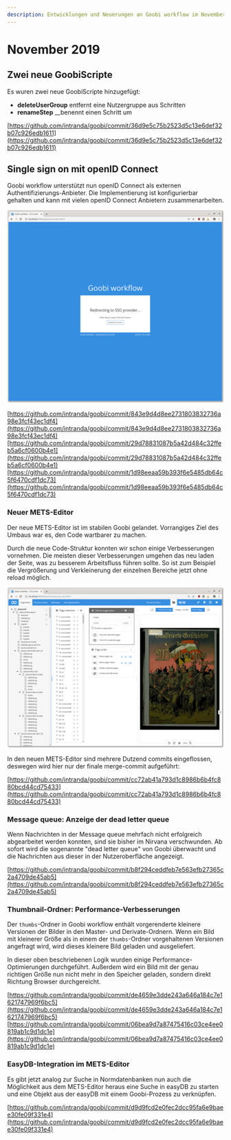 ```yaml
---
description: Entwicklungen und Neuerungen an Goobi workflow im November 2019
---
```


# November 2019

## Zwei neue GoobiScripte

Es wuren zwei neue GoobiScripte hinzugefügt:

* **deleteUserGroup** entfernt eine Nutzergruppe aus Schritten
* **renameStep** __benennt einen Schritt um

[https://github.com/intranda/goobi/commit/36d9e5c75b2523d5c13e6def32b07c926edb1611](https://github.com/intranda/goobi/commit/36d9e5c75b2523d5c13e6def32b07c926edb1611)

## Single sign on mit openID Connect

Goobi workflow unterstützt nun openID Connect als externen Authentifizierungs-Anbieter. Die Implementierung ist konfigurierbar gehalten und kann mit vielen openID Connect Anbietern zusammenarbeiten.

![Neuer single sign on](../.gitbook/assets/1911_openid_sso.png)

[https://github.com/intranda/goobi/commit/843e9d4d8ee2731803832736a98e3fcf43ec1df4](https://github.com/intranda/goobi/commit/843e9d4d8ee2731803832736a98e3fcf43ec1df4)[https://github.com/intranda/goobi/commit/29d78831087b5a42d484c32ffeb5a6cf0600b4e1](https://github.com/intranda/goobi/commit/29d78831087b5a42d484c32ffeb5a6cf0600b4e1)[https://github.com/intranda/goobi/commit/1d98eeaa59b393f6e5485db64c5f6470cdf1dc73](https://github.com/intranda/goobi/commit/1d98eeaa59b393f6e5485db64c5f6470cdf1dc73)

### Neuer METS-Editor

Der neue METS-Editor ist im stabilen Goobi gelandet. Vorrangiges Ziel des Umbaus war es, den Code wartbarer zu machen. 

Durch die neue Code-Struktur konnten wir schon einige Verbesserungen vornehmen. Die meisten dieser Verbesserungen umgehen das neu laden der Seite, was zu besserem Arbeitsfluss führen sollte. So ist zum Beispiel die Vergrößerung und Verkleinerung der einzelnen Bereiche jetzt ohne reload möglich.

![Der neue METS-Editor](../.gitbook/assets/1911_metseditor.png)

In den neuen METS-Editor sind mehrere Dutzend commits eingeflossen, deswegen wird hier nur der finale merge-commit aufgeführt:

[https://github.com/intranda/goobi/commit/cc72ab41a793d1c8986b6b4fc880bcd44cd75433](https://github.com/intranda/goobi/commit/cc72ab41a793d1c8986b6b4fc880bcd44cd75433)

### Message queue: Anzeige der dead letter queue

Wenn Nachrichten in der Message queue mehrfach nicht erfolgreich abgearbeitet werden konnten, sind sie bisher im Nirvana verschwunden. Ab sofort wird die sogenannte "dead letter queue" von Goobi überwacht und die Nachrichten aus dieser in der Nutzeroberfläche angezeigt. 

[https://github.com/intranda/goobi/commit/b8f294ceddfeb7e563efb27365c2a4709de45ab5](https://github.com/intranda/goobi/commit/b8f294ceddfeb7e563efb27365c2a4709de45ab5)

### Thumbnail-Ordner: Performance-Verbesserungen

Der `thumbs`-Ordner in Goobi workflow enthält vorgerenderte kleinere Versionen der Bilder in den Master- und Derivate-Ordnern. Wenn ein Bild mit kleinerer Größe als in einem der `thumbs`-Ordner vorgehaltenen Versionen angefragt wird, wird dieses kleinere Bild geladen und ausgeliefert. 

In dieser oben beschriebenen Logik wurden einige Performance-Optimierungen durchgeführt. Außerdem wird ein Bild mit der genau richtigen Größe nun nicht mehr in den Speicher geladen, sondern direkt Richtung Browser durchgereicht.

[https://github.com/intranda/goobi/commit/de4659e3dde243a646a184c7e1621747969f6bc5](https://github.com/intranda/goobi/commit/de4659e3dde243a646a184c7e1621747969f6bc5) [https://github.com/intranda/goobi/commit/06bea9d7a87475416c03ce4ee0819ab1c9d1dc1e](https://github.com/intranda/goobi/commit/06bea9d7a87475416c03ce4ee0819ab1c9d1dc1e)

### EasyDB-Integration im METS-Editor

Es gibt jetzt analog zur Suche in Normdatenbanken nun auch die Möglichkeit aus dem METS-Editor heraus eine Suche in easyDB zu starten und eine Objekt aus der easyDB mit einem Goobi-Prozess zu verknüpfen.

[https://github.com/intranda/goobi/commit/d9d9fcd2e0fec2dcc95fa6e9baee30fe09f331e4](https://github.com/intranda/goobi/commit/d9d9fcd2e0fec2dcc95fa6e9baee30fe09f331e4)

